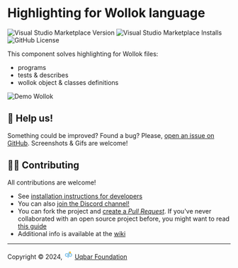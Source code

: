 # Highlighting for Wollok language

![Visual Studio Marketplace Version](https://img.shields.io/visual-studio-marketplace/v/uqbar.wollok-highlight?label=Visual%20Studio%20Code%20Marketplace%20version&color=darkred) ![Visual Studio Marketplace Installs](https://img.shields.io/visual-studio-marketplace/i/uqbar.wollok-highlight?color=blue) ![GitHub License](https://img.shields.io/github/license/uqbar-project/wollok-lsp-ide)

This component solves highlighting for Wollok files:

- programs
- tests & describes
- wollok object & classes definitions

![Demo Wollok](./images/demo2024-big.gif)

## 🛟 Help us!

Something could be improved? Found a bug? Please, [open an issue on GitHub](https://github.com/uqbar-project/wollok-highlight-vscode/issues/new). Screenshots & Gifs are welcome!

## 👩‍💻 Contributing

All contributions are welcome!

- See [installation instructions for developers](https://github.com/uqbar-project/wollok-highlight-vscode/wiki/Developing-Environment)
- You can also [join the Discord channel!](https://discord.gg/ZstgCPKEaa)
- You can fork the project and [create a *Pull Request*](https://help.github.com/articles/creating-a-pull-request-from-a-fork/). If you've never collaborated with an open source project before, you might want to read [this guide](https://akrabat.com/the-beginners-guide-to-contributing-to-a-github-project/)
- Additional info is available at the [wiki](https://github.com/uqbar-project/wollok-highlight-vscode/wiki)

___

Copyright © 2024, ![Uqbar logo](./images/uqbarTransparentSmall.png) [Uqbar Foundation](http://www.uqbar.org/)
